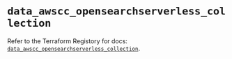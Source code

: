 # `data_awscc_opensearchserverless_collection`

Refer to the Terraform Registory for docs: [`data_awscc_opensearchserverless_collection`](https://registry.terraform.io/providers/hashicorp/awscc/0.70.0/docs/data-sources/opensearchserverless_collection).
